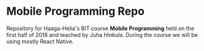 # Mobile Programming Repo
Repository for Haaga-Helia's BIT course <strong>Mobile Programming</strong> held on the first half of 2018 and teached by Juha Hinkula.
During the course we will be using mostly React Native.
